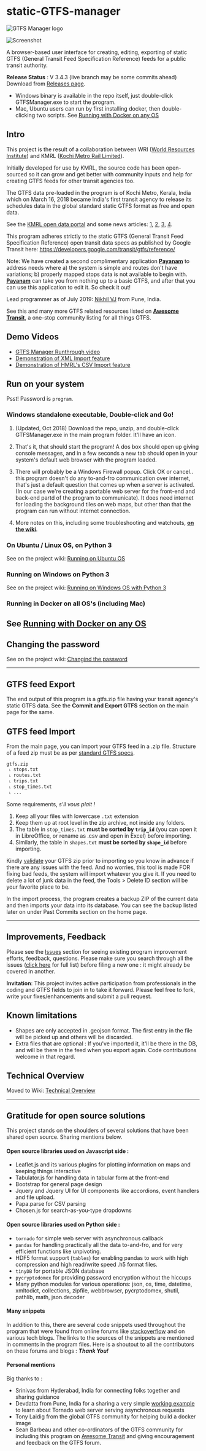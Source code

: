 # static-GTFS-manager
![GTFS Manager logo](https://github.com/WRI-Cities/static-GTFS-manager/raw/master/extra_files/GTFS.png)  

![Screenshot](https://github.com/WRI-Cities/static-GTFS-manager/raw/master/extra_files/gtfs-routes-screenshot.png)  

A browser-based user interface for creating, editing, exporting of static GTFS (General Transit Feed Specification Reference) feeds for a public transit authority.

**Release Status** : V 3.4.3 (live branch may be some commits ahead)
Download from [Releases page](https://github.com/WRI-Cities/static-GTFS-manager/releases/).  
- Windows binary is available in the repo itself, just double-click GTFSManager.exe to start the program.
- Mac, Ubuntu users can run by first installing docker, then double-clicking two scripts. See [Running with Docker on any OS](https://github.com/WRI-Cities/static-GTFS-manager/wiki/Running-with-Docker-on-any-OS)


## Intro
This project is the result of a collaboration between WRI ([World Resources Institute](http://wri-india.org/)) and KMRL ([Kochi Metro Rail Limited](http://kochimetro.org)). 

Initially developed for use by KMRL, the source code has been open-sourced so it can grow and get better with community inputs and help for creating GTFS feeds for other transit agencies too.

The GTFS data pre-loaded in the program is of Kochi Metro, Kerala, India which on March 16, 2018 became India's first transit agency to release its schedules data in the global standard static GTFS format as free and open data. 

See the [KMRL open data portal](https://kochimetro.org/open-data/) and some news articles: [1](http://www.newindianexpress.com/cities/kochi/2018/mar/17/kochi-metro-adopts-open-data-system-to-improve-access-to-its-services-1788342.html), [2](http://indianexpress.com/article/india/kochi-metro-throws-open-transit-data-to-public-on-the-lines-of-london-new-york-5100381/), [3](http://www.thehindu.com/news/cities/Kochi/open-data-to-improve-commuter-experience/article23275844.ece), [4](http://www.thehindu.com/news/cities/Kochi/kmrl-moves-a-step-ahead-to-open-up-transit-data/article23247617.ece).

This program adheres strictly to the static GTFS (General Transit Feed Specification Reference) open transit data specs as published by Google Transit here: <https://developers.google.com/transit/gtfs/reference/>  

Note: We have created a second complimentary application **[Payanam](https://github.com/WRI-Cities/payanam)** to address needs where a) the system is simple and routes don't have variations; b) properly mapped stops data is not available to begin with.  
**[Payanam](https://github.com/WRI-Cities/payanam)** can take you from nothing up to a basic GTFS, and after that you can use this application to edit it. So check it out!

Lead programmer as of July 2019: [Nikhil VJ](https://nikhilvj.co.in) from Pune, India.

See this and many more GTFS related resources listed on **[Awesome Transit](https://github.com/CUTR-at-USF/awesome-transit#gtfs-tools)**, a one-stop community listing for all things GTFS.

## Demo Videos
- [GTFS Manager Runthrough video](https://www.youtube.com/embed/n8BuDM51QyU?rel=0&autoplay=1)
- [Demonstration of XML Import feature](https://www.youtube.com/watch?v=_JYVtm-6iJg)
- [Demonstration of HMRL's CSV Import feature](https://www.youtube.com/watch?v=MqEsAtcNieo)

## Run on your system

Psst! Password is `program`.

### Windows standalone executable, Double-click and Go!

1. (Updated, Oct 2018) Download the repo, unzip, and double-click GTFSManager.exe in the main program folder. It'll have an icon.

2. That's it, that should start the program! A dos box should open up giving console messages, and in a few seconds a new tab should open in your system's default web browser with the program loaded.

3. There will probably be a Windows Firewall popup. Click OK or cancel.. this program doesn't do any to-and-fro communication over internet, that's just a default question that comes up when a server is activated. (In our case we're creating a portable web server for the front-end and back-end partd of the program to communicate). It does need internet for loading the background tiles on web maps, but other than that the program can run without internet connection.

4. More notes on this, including some troubleshooting and watchouts, **[on the wiki](https://github.com/WRI-Cities/static-GTFS-manager/wiki/Standalone-Windows-Executable)**.


### On Ubuntu / Linux OS, on Python 3
See on the project wiki: [Running on Ubuntu OS](https://github.com/WRI-Cities/static-GTFS-manager/wiki/Running-on-Ubuntu-OS)

### Running on Windows on Python 3
See on the project wiki: [Running on Windows OS with Python 3](https://github.com/WRI-Cities/static-GTFS-manager/wiki/Running-on-Windows-OS-with-Python-3)

### Running in Docker on all OS's (including Mac)
See [Running with Docker on any OS](https://github.com/WRI-Cities/static-GTFS-manager/wiki/Running-with-Docker-on-any-OS)
----

## Changing the password
See on the project wiki: [Changind the password](https://github.com/WRI-Cities/static-GTFS-manager/wiki/Changing-the-password)

----

## GTFS feed Export
The end output of this program is a gtfs.zip file having your transit agency's static GTFS data. See the **Commit and Export GTFS** section on the main page for the same.

## GTFS feed Import
From the main page, you can import your GTFS feed in a .zip file. Structure of a feed zip must be as per [standard GTFS specs](https://github.com/google/transit/blob/master/gtfs/spec/en/reference.md).  
```
gtfs.zip
 ˪ stops.txt
 ˪ routes.txt
 ˪ trips.txt
 ˪ stop_times.txt
 ˪ ...
 ```
Some requirements, *s'il vous plait !*  
1. Keep all your files with lowercase `.txt` extension
2. Keep them up at root level in the zip archive, not inside any folders.
3. The table in `stop_times.txt` **must be sorted by `trip_id`** (you can open it in LibreOffice, or rename as .csv and open in Excel) before importing.
4. Similarly, the table in `shapes.txt` **must be sorted by `shape_id`** before importing.

Kindly [validate](http://gtfsfeedvalidator.transitscreen.com) your GTFS zip prior to importing so you know in advance if there are any issues with the feed. And no worries, this tool is made FOR fixing bad feeds, the system will import whatever you give it. If you need to delete a lot of junk data in the feed, the Tools > Delete ID section will be your favorite place to be.

In the import process, the program creates a backup ZIP of the current data and then imports your data into its database. You can see the backup listed later on under Past Commits section on the home page.

----

## Improvements, Feedback
Please see the [Issues](https://github.com/WRI-Cities/static-GTFS-manager/issues) section for seeing existing program improvement efforts, feedback, questions. Please make sure you search through all the issues ([click here](https://github.com/WRI-Cities/static-GTFS-manager/issues?utf8=%E2%9C%93&q=) for full list) before filing a new one : it might already be covered in another.

**Invitation**: This project invites active participation from professionals in the coding and GTFS fields to join in to take it forward. Please feel free to fork, write your fixes/enhancements and submit a pull request.


## Known limitations
- Shapes are only accepted in .geojson format. The first entry in the file will be picked up and others will be discarded.
- Extra files that are optional : If you've imported it, it'll be there in the DB, and will be there in the feed when you export again. Code contributions welcome in that regard.

## Technical Overview
Moved to Wiki: [Technical Overview](https://github.com/WRI-Cities/static-GTFS-manager/wiki/Technical-Overview)

----

## Gratitude for open source solutions
This project stands on the shoulders of several solutions that have been shared open source. Sharing mentions below.

#### Open source libraries used on Javascript side : 
- Leaflet.js and its various plugins for plotting information on maps and keeping things interactive
- Tabulator.js for handling data in tabular form at the front-end
- Bootstrap for general page design
- Jquery and Jquery UI for UI components like accordions, event handlers and file upload.
- Papa.parse for CSV parsing
- Chosen.js for search-as-you-type dropdowns

#### Open source libraries used on Python side : 
- `tornado` for simple web server with asynchronous callback
- `pandas` for handling practically all the data to-and-fro, and for very efficient functions like unpivoting.
- HDF5 format support (`tables`) for enabling pandas to work with high compression and high read/write speed .h5 format files.
- `tinyDB` for portable JSON database
- `pycryptodomex` for providing password encryption without the hiccups
- Many python modules for various operations: json, os, time, datetime, xmltodict, collections, zipfile, webbrowser, pycrptodomex, shutil, pathlib, math, json.decoder

#### Many snippets
In addition to this, there are several code snippets used throughout the program that were found from online forums like [stackoverflow](http://stackoverflow.com) and on various tech blogs. The links to the sources of the snippets are mentioned in comments in the program files. Here is a shoutout to all the contributors on these forums and blogs : ***Thank You!***

#### Personal mentions
Big thanks to :  
- Srinivas from Hyderabad, India for connecting folks together and sharing guidance
- Devdatta from Pune, India for a sharing a very simple [working example](https://github.com/devdattaT/sampleTornadoApp) to learn about Tornado web server serving asynchronous requests
- Tony Laidig from the global GTFS community for helping build a docker image
- Sean Barbeau and other co-ordinators of the GTFS community for including this program on [Awesome Transit](https://github.com/CUTR-at-USF/awesome-transit#gtfs-tools) and giving encouragement and feedback on the GTFS forum.




